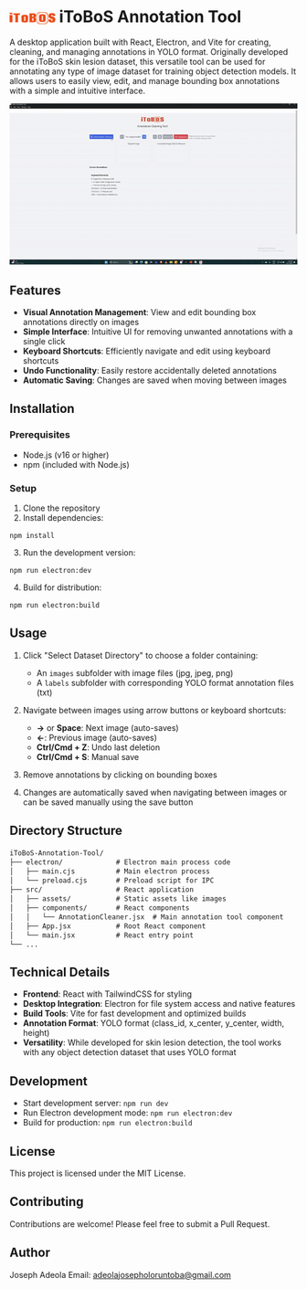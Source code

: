 
# <img src="src/assets/itoboslogo.png" alt="iToBoS Logo" width="80" style="vertical-align: middle;"> iToBoS Annotation Tool

A desktop application built with React, Electron, and Vite for creating, cleaning, and managing annotations in YOLO format. Originally developed for the iToBoS skin lesion dataset, this versatile tool can be used for annotating any type of image dataset for training object detection models. It allows users to easily view, edit, and manage bounding box annotations with a simple and intuitive interface.

![Demo GIF](src/assets/demo.gif)

## Features

- **Visual Annotation Management**: View and edit bounding box annotations directly on images
- **Simple Interface**: Intuitive UI for removing unwanted annotations with a single click
- **Keyboard Shortcuts**: Efficiently navigate and edit using keyboard shortcuts
- **Undo Functionality**: Easily restore accidentally deleted annotations
- **Automatic Saving**: Changes are saved when moving between images

## Installation

### Prerequisites

- Node.js (v16 or higher)
- npm (included with Node.js)

### Setup

1. Clone the repository
2. Install dependencies:

```
npm install
```

3. Run the development version:

```
npm run electron:dev
```

4. Build for distribution:

```
npm run electron:build
```

## Usage

1. Click "Select Dataset Directory" to choose a folder containing:
   - An `images` subfolder with image files (jpg, jpeg, png)
   - A `labels` subfolder with corresponding YOLO format annotation files (txt)

2. Navigate between images using arrow buttons or keyboard shortcuts:
   - **→** or **Space**: Next image (auto-saves)
   - **←**: Previous image (auto-saves)
   - **Ctrl/Cmd + Z**: Undo last deletion
   - **Ctrl/Cmd + S**: Manual save

3. Remove annotations by clicking on bounding boxes

4. Changes are automatically saved when navigating between images or can be saved manually using the save button

## Directory Structure

```
iToBoS-Annotation-Tool/
├── electron/             # Electron main process code
│   ├── main.cjs          # Main electron process
│   └── preload.cjs       # Preload script for IPC
├── src/                  # React application
│   ├── assets/           # Static assets like images
│   ├── components/       # React components
│   │   └── AnnotationCleaner.jsx  # Main annotation tool component
│   ├── App.jsx           # Root React component
│   └── main.jsx          # React entry point
└── ...
```

## Technical Details

- **Frontend**: React with TailwindCSS for styling
- **Desktop Integration**: Electron for file system access and native features
- **Build Tools**: Vite for fast development and optimized builds
- **Annotation Format**: YOLO format (class_id, x_center, y_center, width, height)
- **Versatility**: While developed for skin lesion detection, the tool works with any object detection dataset that uses YOLO format

## Development

- Start development server: `npm run dev`
- Run Electron development mode: `npm run electron:dev`
- Build for production: `npm run electron:build`

## License

This project is licensed under the MIT License.

## Contributing

Contributions are welcome! Please feel free to submit a Pull Request.

## Author

Joseph Adeola
Email: adeolajosepholoruntoba@gmail.com
